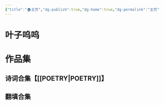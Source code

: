 ```yaml
---
{"title":"🏠主页","dg-publish":true,"dg-home":true,"dg-permalink":"主页","permalink":"/主页/","tags":["gardenEntry"],"dgPassFrontmatter":true}
---
```



# **叶子呜呜**
# 作品集
## 诗词合集【[[POETRY\|POETRY]]】
## 翻填合集

